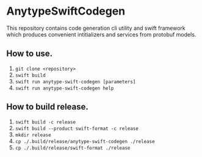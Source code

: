# AnytypeSwiftCodegen

This repository contains code generation cli utility and swift framework which produces convenient intitializers and services from protobuf models.

## How to use.

1. `git clone <repository>`
2. `swift build`
3. `swift run anytype-swift-codegen [parameters]`
4. `swift run anytype-swift-codegen help`

## How to build release.

1. `swift build -c release`
2. `swift build --product swift-format -c release`
3. `mkdir release`
4. `cp ./.build/release/anytype-swift-codegen ./release`
5. `cp ./.build/release/swift-format ./release`
